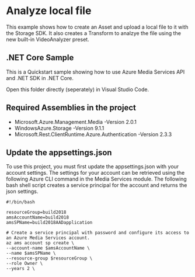 # Analyze local file
This example shows how to create an Asset and upload a local file to it with the Storage SDK. 
It also creates a Transform to analzye the file using the new built-in VideoAnalyzer preset. 

## .NET Core Sample

This is a Quickstart sample showing how to use Azure Media Services API and .NET SDK in .NET Core. 

Open this folder directly (seperately) in Visual Studio Code. 

## Required Assemblies in the project
- Microsoft.Azure.Management.Media -Version 2.0.1
- WindowsAzure.Storage  -Version 9.1.1
- Microsoft.Rest.ClientRuntime.Azure.Authentication -Version 2.3.3

## Update the appsettings.json

To use this project, you must first update the appsettings.json with your account settings. The settings for your account can be retrieved using the following Azure CLI command in the Media Services module.
The following bash shell script creates a service principal for the account and returns the json settings.

    #!/bin/bash

    resourceGroup=build2018
    amsAccountName=build2018
    amsSPName=build2018AADapplication

    # Create a service principal with password and configure its access to an Azure Media Services account.
    az ams account sp create \
    --account-name $amsAccountName \
    --name $amsSPName \
    --resource-group $resourceGroup \
    --role Owner \
    --years 2 \